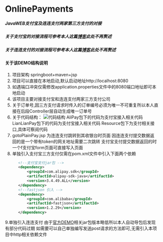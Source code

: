 # OnlinePayments
##### JavaWEB支付宝及连连支付两家第三方支付的对接
##### 关于支付宝的对接流程可参考本人这篇[博客](https://blog.csdn.net/lele52080/article/details/88842639)此处不再赘述
##### 关于连连支付的对接流程可参考本人这篇[博客](https://blog.csdn.net/lele52080/article/details/88842639)此处不再赘述

#### 关于该DEMO结构说明
1. 项目架构 springboot+maven+jsp
2. 项目可以直接在本地启动,默认启动地址http://localhost:8080
3. 如遇端口冲突仅需修改application.properties文件中的8080端口地址即可本地启动
4. 该项目主要对接支付宝和连连支付两家三方支付公司
5. 关于订单号,因三方支付请求时传入的订单编号必须为唯一不可重复所以本人直接在后段Controller层自动生成唯一订单号
6. 关于代码结构：
![代码结构](https://img-blog.csdnimg.cn/2019032721474390.png?x-oss-process=image/watermark,type_ZmFuZ3poZW5naGVpdGk,shadow_10,text_aHR0cHM6Ly9ibG9nLmNzZG4ubmV0L2xlbGU1MjA4MA==,size_16,color_FFFFFF,t_70#pic_center)
AliPay包下的代码为支付宝接入相关代码
LianLianPay包下的代码为支付宝接入相关代码
Resource包下为支付相关接口,具体可察阅代码
7. gotoPlainPay.jsp 为连连支付跳转到其收银台时页面
 因连连支付提交数据返回的是一个带有token的网关地址需要二次跳转
 支付宝支付提交数据返回的时一个f支付宝form页面可直接写入页面
8. 单独引入支付宝三方支付仅需在pom.xml文件中引入下面两个依赖
  ```pom.xml
		<!--支付宝支付jar包 -->
        <dependency>
            <groupId>com.alipay.sdk</groupId>
            <artifactId>alipay-sdk-java</artifactId>
            <version>3.4.49.ALL</version>
        </dependency>
        <!--fastjson 引入 -->
        <dependency>
            <groupId>com.alibaba</groupId>
            <artifactId>fastjson</artifactId>
            <version>1.2.29</version>
        </dependency>
```
9.单独引入连连支付
 由于[官方DEMO](https://github.com/LianLianPay/LLP-M-Pay-Java)相关jar包版本略低所以本人自动导包后发现有部分代码过期
如需要可以自己单独编写发送post请求的方法即可,无需引入本项目中http相关依赖文件